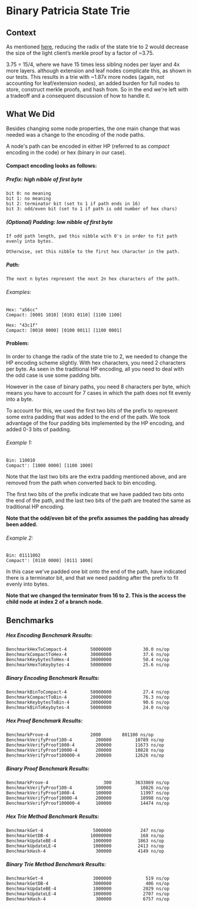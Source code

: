 # Binary Patricia State Trie
## Context
As mentioned [here](https://ethresear.ch/t/a-two-layer-account-trie-inside-a-single-layer-trie/210), reducing the radix of the state trie to 2 would decrease the size of the light client’s merkle proof by a factor of ~3.75.

3.75 = 15/4, where we have 15 times less sibling nodes per layer and 4x more layers. although extension and leaf nodes complicate this, as shown in our tests.  This results in a trie with ~1.87x more nodes (again, not accounting for leaf/extension nodes), an added burden for full nodes to store, construct merkle proofs, and hash from.  So in the end we're left with a tradeoff and a consequent discussion of how to handle it.

## What We Did
Besides changing some node properties, the one main change that was needed was a change to the encoding of the node paths.

A node's path can be encoded in either HP (referred to as *compact* encoding in the code) or hex (binary in our case).

#### Compact encoding looks as follows:

##### Prefix: high nibble of first byte
    bit 0: no meaning
    bit 1: no meaning
    bit 2: terminator bit (set to 1 if path ends in 16)
    bit 3: odd/even bit (set to 1 if path is odd number of hex chars)

##### (Optional) Padding: low nibble of first byte
    If odd path length, pad this nibble with 0's in order to fit path evenly into bytes.

    Otherwise, set this nibble to the first hex character in the path.

##### Path:
    The next n bytes represent the next 2n hex characters of the path.

###### Examples:
    Hex: "a56cc"
    Compact: [0001 1010] [0101 0110] [1100 1100]

    Hex: "43c1f"
    Compact: [0010 0000] [0100 0011] [1100 0001]

#### Problem:
In order to change the radix of the state trie to 2, we needed to change the HP encoding scheme slightly.  With hex characters, you need 2 characters per byte.  As seen in the traditional HP encoding, all you need to deal with the odd case is use some padding bits.

However in the case of binary paths, you need 8 characters per byte, which means you have to account for 7 cases in which the path does not fit evenly into a byte.

To account for this, we used the first two bits of the prefix to represent some extra padding that was added to the end of the path.  We took advantage of the four padding bits implemented by the HP encoding, and added 0-3 bits of padding.

###### Example 1:
    Bin: 110010
    Compact': [1000 0000] [1100 1000]

  Note that the last two bits are the extra padding mentioned above, and are removed from the path when converted back to bin encoding.

  The first two bits of the prefix indicate that we have padded two bits onto the end of the path, and the last two bits of the path are treated the same as traditional HP encoding.

  **Note that the odd/even bit of the prefix assumes the padding has already been added.**


###### Example 2:
    Bin: 01111002
    Compact': [0110 0000] [0111 1000]

  In this case we've padded one bit onto the end of the path, have indicated there is a terminator bit, and that we need padding after the prefix to fit evenly into bytes.

  **Note that we changed the terminator from 16 to 2. This is the access the child node at index 2 of a branch node.**
  

## Benchmarks

##### Hex Encoding Benchmark Results:
    BenchmarkHexToCompact-4    	    50000000	        30.0 ns/op
    BenchmarkCompactToHex-4    	    30000000	        37.6 ns/op
    BenchmarkKeybytesToHex-4   	    30000000	        50.4 ns/op
    BenchmarkHexToKeybytes-4   	    50000000	        25.6 ns/op

##### Binary Encoding Benchmark Results:
    BenchmarkBinToCompact-4        	50000000	        27.4 ns/op
    BenchmarkCompactToBin-4        	20000000	        76.3 ns/op
    BenchmarkKeybytesToBin-4       	20000000	        90.6 ns/op
    BenchmarkBinToKeybytes-4       	50000000	        24.0 ns/op

##### Hex Proof Benchmark Results:
    BenchmarkProve-4           	    2000	    801100 ns/op
    BenchmarkVerifyProof100-4     	  200000	     10789 ns/op
    BenchmarkVerifyProof1000-4     	  200000	     11673 ns/op
    BenchmarkVerifyProof10000-4    	  200000	     10828 ns/op
    BenchmarkVerifyProof100000-4   	  200000	     12626 ns/op
    
##### Binary Proof Benchmark Results:
    BenchmarkProve-4               	     300	     3633869 ns/op
    BenchmarkVerifyProof100-4         100000	       10826 ns/op
    BenchmarkVerifyProof1000-4     	  100000	       11997 ns/op
    BenchmarkVerifyProof10000-4    	  200000	       10998 ns/op
    BenchmarkVerifyProof100000-4   	  100000	       14474 ns/op
    
##### Hex Trie Method Benchmark Results:
    BenchmarkGet-4                 	 5000000	       247 ns/op
    BenchmarkGetDB-4               	10000000	       168 ns/op
    BenchmarkUpdateBE-4            	 1000000	      1863 ns/op
    BenchmarkUpdateLE-4            	 1000000	      2413 ns/op
    BenchmarkHash-4                	  300000	      4149 ns/op
    
##### Binary Trie Method Benchmark Results:
    BenchmarkGet-4                 	 3000000	         519 ns/op
    BenchmarkGetDB-4               	 3000000	         406 ns/op
    BenchmarkUpdateBE-4            	 1000000	        2029 ns/op
    BenchmarkUpdateLE-4            	 1000000	        2707 ns/op
    BenchmarkHash-4                	  300000	        6757 ns/op

